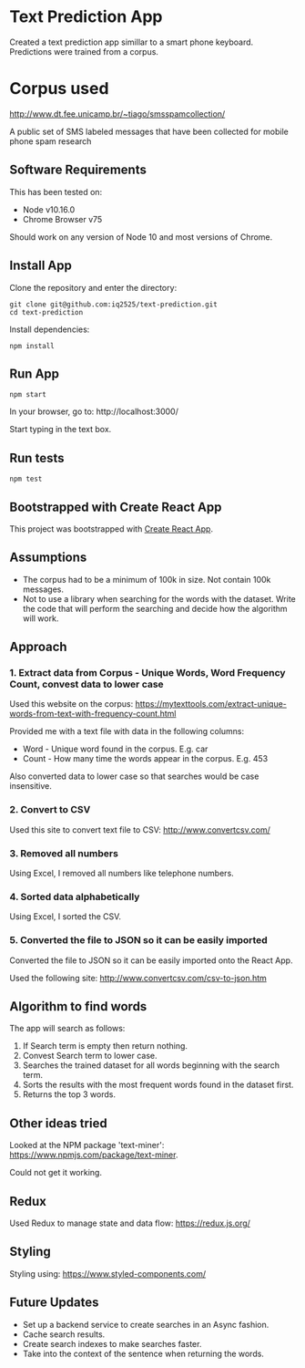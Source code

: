 # Text Prediction App

Created a text prediction app simillar to a smart phone keyboard.  Predictions were trained from a corpus.

# Corpus used
http://www.dt.fee.unicamp.br/~tiago/smsspamcollection/

A public set of SMS labeled messages that have been collected for mobile phone spam research

## Software Requirements
This has been tested on:
* Node v10.16.0
* Chrome Browser v75

Should work on any version of Node 10 and most versions of Chrome.

## Install App
Clone the repository and enter the directory:
```
git clone git@github.com:iq2525/text-prediction.git
cd text-prediction
``` 

Install dependencies:
```
npm install
```

## Run App
```
npm start
```

In your browser, go to: http://localhost:3000/

Start typing in the text box.

## Run tests

```
npm test
```

## Bootstrapped with Create React App
This project was bootstrapped with [Create React App](https://github.com/facebook/create-react-app).

## Assumptions
* The corpus had to be a minimum of 100k in size.  Not contain 100k messages.  
* Not to use a library when searching for the words with the dataset.  Write the code that will perform the searching and decide how the algorithm will work.

## Approach
### 1. Extract data from Corpus - Unique Words, Word Frequency Count, convest data to lower case
Used this website on the corpus: 
https://mytexttools.com/extract-unique-words-from-text-with-frequency-count.html

Provided me with a text file with data in the following columns:
* Word - Unique word found in the corpus.  E.g. car
* Count - How many time the words appear in the corpus. E.g. 453

Also converted data to lower case so that searches would be case insensitive.

### 2. Convert to CSV
Used this site to convert text file to CSV: http://www.convertcsv.com/

### 3. Removed all numbers
Using Excel, I removed all numbers like telephone numbers.

### 4. Sorted data alphabetically
Using Excel, I sorted the CSV.

### 5. Converted the file to JSON so it can be easily imported
Converted the file to JSON so it can be easily imported onto the React App.

Used the following site: http://www.convertcsv.com/csv-to-json.htm

## Algorithm to find words
The app will search as follows:
1. If Search term is empty then return nothing. 
2. Convest Search term to lower case.
2. Searches the trained dataset for all words beginning with the search term.
2. Sorts the results with the most frequent words found in the dataset first.
3. Returns the top 3 words.

## Other ideas tried
Looked at the NPM package 'text-miner': https://www.npmjs.com/package/text-miner.

Could not get it working.

## Redux
Used Redux to manage state and data flow: https://redux.js.org/

## Styling
Styling using: https://www.styled-components.com/

## Future Updates
* Set up a backend service to create searches in an Async fashion.
* Cache search results.
* Create search indexes to make searches faster.
* Take into the context of the sentence when returning the words.
